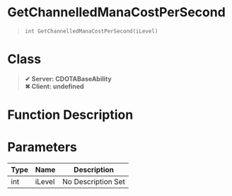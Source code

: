 # GetChannelledManaCostPerSecond
> `int GetChannelledManaCostPerSecond(iLevel)`
# Class
> __✔ Server: CDOTABaseAbility__  
> __✖ Client: undefined__  
# Function Description

# Parameters
Type|Name|Description
--|--|--
int|iLevel|No Description Set
